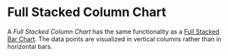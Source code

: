 # Full Stacked Column Chart

A *Full Stacked Column Chart* has the same functionality as a [Full Stacked Bar Chart](percentage-stacked-bar-chart.md).
The data points are visualized in vertical columns rather than in horizontal bars.